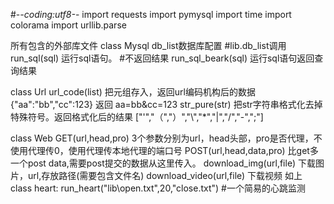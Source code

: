 #-*-coding:utf8-*-
import requests
import pymysql
import time
import colorama
import urllib.parse

所有包含的外部库文件
class Mysql
    db_list数据库配置 #lib.db_list调用
    run_sql(sql) 运行sql语句。 #不返回结果
	run_sql_beark(sql) 运行sql语句返回查询结果

class Url
	url_code(list) 把元组存入，返回url编码机构后的数据 {"aa":"bb","cc":123} 返回 aa=bb&cc=123
	str_pure(str) 把str字符串格式化去掉特殊符号。返回格式化后的结果 ["'","（","）","\\","*","|","/","-",";"]

class Web
	GET(url,head,pro) 3个参数分别为url，head头部，pro是否代理，不使用代理传0，使用代理传本地代理的端口号
	POST(url,head,data,pro) 比get多一个post data,需要post提交的数据从这里传入。
	download_img(url,file) 下载图片，url,存放路径(需要包含文件名)
	download_video(url,file) 下载视频 如上
class heart:
	run_heart("lib\open.txt",20,"close.txt") #一个简易的心跳监测 
